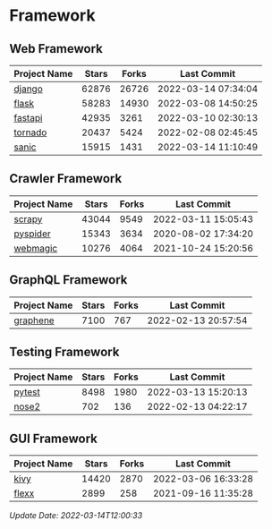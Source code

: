 # Framework

## Web Framework
| Project Name | Stars | Forks | Last Commit |
| ------------ | ----- | ----- | ----------- |
| [django](https://github.com/django/django) | 62876 | 26726 | 2022-03-14 07:34:04 |
| [flask](https://github.com/pallets/flask) | 58283 | 14930 | 2022-03-08 14:50:25 |
| [fastapi](https://github.com/tiangolo/fastapi) | 42935 | 3261 | 2022-03-10 02:30:13 |
| [tornado](https://github.com/tornadoweb/tornado) | 20437 | 5424 | 2022-02-08 02:45:45 |
| [sanic](https://github.com/sanic-org/sanic) | 15915 | 1431 | 2022-03-14 11:10:49 |

## Crawler Framework
| Project Name | Stars | Forks | Last Commit |
| ------------ | ----- | ----- | ----------- |
| [scrapy](https://github.com/scrapy/scrapy) | 43044 | 9549 | 2022-03-11 15:05:43 |
| [pyspider](https://github.com/binux/pyspider) | 15343 | 3634 | 2020-08-02 17:34:20 |
| [webmagic](https://github.com/code4craft/webmagic) | 10276 | 4064 | 2021-10-24 15:20:56 |

## GraphQL Framework
| Project Name | Stars | Forks | Last Commit |
| ------------ | ----- | ----- | ----------- |
| [graphene](https://github.com/graphql-python/graphene) | 7100 | 767 | 2022-02-13 20:57:54 |

## Testing Framework
| Project Name | Stars | Forks | Last Commit |
| ------------ | ----- | ----- | ----------- |
| [pytest](https://github.com/pytest-dev/pytest) | 8498 | 1980 | 2022-03-13 15:20:13 |
| [nose2](https://github.com/nose-devs/nose2) | 702 | 136 | 2022-02-13 04:22:17 |

## GUI Framework
| Project Name | Stars | Forks | Last Commit |
| ------------ | ----- | ----- | ----------- |
| [kivy](https://github.com/kivy/kivy) | 14420 | 2870 | 2022-03-06 16:33:28 |
| [flexx](https://github.com/flexxui/flexx) | 2899 | 258 | 2021-09-16 11:35:28 |

*Update Date: 2022-03-14T12:00:33*